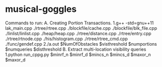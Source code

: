 # musical-goggles
Commands to run:
A. Creating Portion Transactions.
  1.g++ -std=gnu++11 lak_main.cpp ./rtree/rtree.cpp ./blockfile/cache.cpp ./blockfile/blk_file.cpp ./linlist/linlist.cpp ./heap/heap.cpp ./rtree/distance.cpp ./rtree/entry.cpp ./rtree/rtnode.cpp ./his/histogram.cpp ./rtree/rtree_cmd.cpp ./func/gendef.cpp
  2./a.out $NumOfObstacles $visthreshold $numportions $numqueries $disthreshold
B. Extract multi-location visibility queries
	1.python run_cppg.py $minrf_n $minrf_d $mincs_n $mincs_d $maxor_n $maxor_d
	
